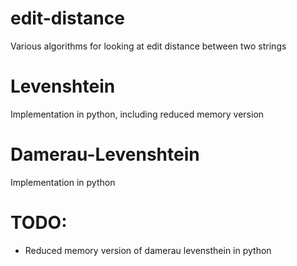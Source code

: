 # edit-distance
Various algorithms for looking at edit distance between two strings


# Levenshtein
Implementation in python, including reduced memory version

# Damerau-Levenshtein
Implementation in python


# TODO:
- Reduced memory version of damerau levensthein in python
